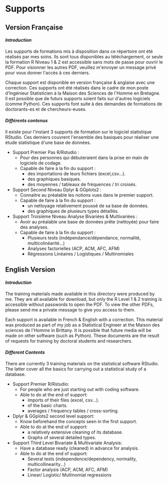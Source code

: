 # **Supports**  

## **Version Française** 

#### **_Introduction_**

Les supports de formations mis à disposition dans ce répertoire ont été réalisés par mes soins. Ils sont tous disponibles au téléchargement, or seule la formation R Niveau 1 & 2 est accessible sans mots de passe pour ouvrir le PDF. 
Pour visionner les autres PDF, veuillez m'envoyer un message privé pour vous donner l'accès à ces derniers.

Chaque support est disponible en version française & anglaise avec une correction. Ces supports ont été réalisés dans le cadre de mon poste d'Ingénieur Statisticien à la Maison des Sciences de l'Homme en Bretagne. Il est possible que de futurs supports soient faits sur d'autres logiciels (comme Python). Ces supports font suite à des demandes de formations de doctorants-es et de chercheurs-euses. 

#### **_Différents contenus_** 

Il existe pour l'instant 3 supports de formation sur le logiciel statistique RStudio. Ces derniers couvrent l'ensemble des basiques pour réaliser une étude statistique d'une base de données.
* Support Premier Pas R/Rstudio : 
    * Pour des personnes qui débuteraient dans la prise en main de logiciels de codage.
    * Capable de faire à la fin du support :
        * des importations de leurs fichiers (excel,csv...).
        * des graphiques basiques.
        * des moyennes / tableaux de fréquences / tri croisés.
* Support Second Niveau Dplyr & GGplots2 :
    * Connaitre au préalable les notions vues dans le premier support.
    * Capable de faire à la fin du support :
        * un nettoyage relativement poussé de sa base de données.
        * des graphiques de plusieurs types détaillés.
* Support Troisième Niveau Analyse Bivariées & Multivariées :
    * Avoir au préalable une base de données prête (nettoyée) pour faire des analyses.
    * Capable de faire à la fin du support :
        * Plusieurs tests (indépendance/dépendance, normalité, multicolinéarité...)
        * Analyses factorielles (ACP, ACM, AFC, AFM)
        * Régressions Linéaires / Logistiques / Multinomiales


## **English Version**

#### **_Introduction_**

The training materials made available in this directory were produced by me. They are all available for download, but only the R Level 1 & 2 training is accessible without passwords to open the PDF. 
To view the other PDFs, please send me a private message to give you access to them.

Each support is available in French & English with a correction. This material was produced as part of my job as a Statistical Engineer at the Maison des sciences de l'Homme in Brittany. It is possible that future media will be made on other software (such as Python). These documents are the result of requests for training by doctoral students and researchers. 


####  **_Different Contents_**

There are currently 3 training materials on the statistical software RStudio. The latter cover all the basics for carrying out a statistical study of a database.
* Support Premier R/Rstudio: 
    * For people who are just starting out with coding software.
    * Able to do at the end of support:
        * imports of their files (excel, csv...).
        * of the basic charts.
        * averages / frequency tables / cross-sorting.
* Dplyr & GGplots2 second level support:
    * Know beforehand the concepts seen in the first support.
    * Able to do at the end of support:
        * a relatively extensive cleaning of its database.
        * Graphs of several detailed types.
* Support Third Level Bivariate & Multivariate Analysis:
    * Have a database ready (cleaned) in advance for analysis.
    * Able to do at the end of support:
        * Several tests (independence/dependency, normality, multicollinearity...)
        * Factor analysis (ACP, ACM, AFC, AFM)
        * Linear/ Logistic/ Multinomial regressions 